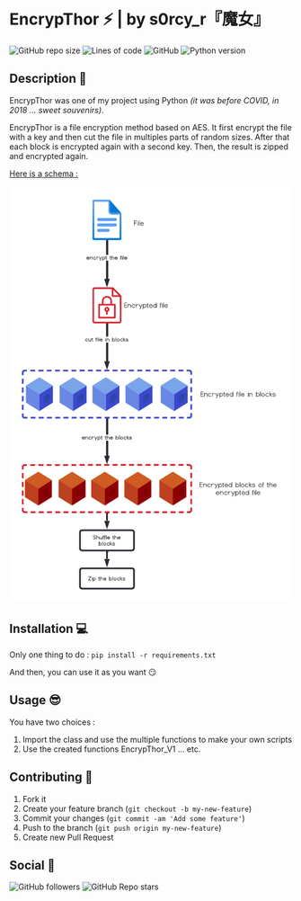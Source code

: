 # EncrypThor :zap: | by s0rcy_r『魔女』

![GitHub repo size](https://img.shields.io/github/repo-size/s0rcy-r/encrypthor?style=for-the-badge)
![Lines of code](https://img.shields.io/tokei/lines/github/s0rcy-r/encrypthor?style=for-the-badge)
![GitHub](https://img.shields.io/github/license/s0rcy-r/encrypthor?style=for-the-badge)
![Python version](https://img.shields.io/badge/Python-v3.9-red?style=for-the-badge)


## Description :closed_book:
EncrypThor was one of my project using Python *(it was before COVID, in 2018 ... sweet souvenirs)*. 

EncrypThor is a file encryption method based on AES. It first encrypt the file with a key and then cut the file in multiples parts of random sizes. After that each block is encrypted again with a second key. Then, the result is zipped and encrypted again.

<ins>Here is a schema :</ins>

![Encryption Schema](https://github.com/s0rcy-r/encrypthor/blob/main/static/schema.png)

## Installation :computer:
Only one thing to do :
```pip install -r requirements.txt```

And then, you can use it as you want :smirk:


## Usage :sunglasses:
You have two choices :
1. Import the class and use the multiple functions to make your own scripts
2. Use the created functions EncrypThor_V1 ... etc.

## Contributing :couple:

1. Fork it
2. Create your feature branch (`git checkout -b my-new-feature`)
3. Commit your changes (`git commit -am 'Add some feature'`)
4. Push to the branch (`git push origin my-new-feature`)
5. Create new Pull Request


## Social :baby_chick:
![GitHub followers](https://img.shields.io/github/followers/s0rcy-r?label=Follow%20me&style=social)
![GitHub Repo stars](https://img.shields.io/github/stars/s0rcy-r/encrypthor?style=social)
